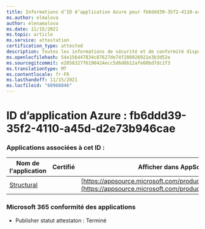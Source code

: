 ```yaml
---
title: Informations d’ID d’application Azure pour fb6ddd39-35f2-4110-a45d-d2e73b946cae
ms.author: elmalova
author: elenamalova
ms.date: 11/15/2021
ms.topic: article
ms.service: attestation
certification_type: attested
description: Toutes les informations de sécurité et de conformité disponibles pour fb6ddd39-35f2-4110-a45d-d2e73b946cae.
ms.openlocfilehash: 54e156447834c87627de74f288926921e3b3d52e
ms.sourcegitcommit: e2058327f6190424ecc5d6d8b12afe60bd7dc1f3
ms.translationtype: MT
ms.contentlocale: fr-FR
ms.lasthandoff: 11/15/2021
ms.locfileid: "60968846"
---
```

# <a name="azure-app-id-fb6ddd39-35f2-4110-a45d-d2e73b946cae"></a>ID d’application Azure : fb6ddd39-35f2-4110-a45d-d2e73b946cae


### <a name="apps-associated-with-this-id"></a>Applications associées à cet ID :
| **Nom de l'application** | **Certifié** | **Afficher dans AppSource** |
|--------------|---------------|-----------------------|
| [Structural](https://docs.microsoft.com/microsoft-365-app-certification/forward/WA200002514) |  | [https://appsource.microsoft.com/product/office/WA200002514](https://appsource.microsoft.com/product/office/WA200002514) |

### <a name="microsoft-365-app-compliance-status"></a>Microsoft 365 conformité des applications
- Publisher statut attestaton : Terminé
